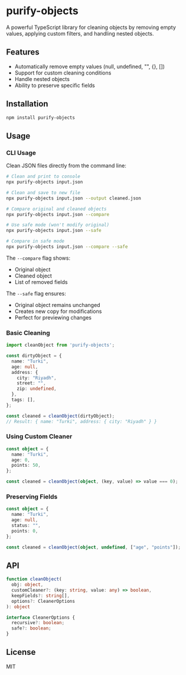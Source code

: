 # purify-objects

A powerful TypeScript library for cleaning objects by removing empty values, applying custom filters, and handling nested objects.

## Features

- Automatically remove empty values (null, undefined, "", {}, [])
- Support for custom cleaning conditions
- Handle nested objects
- Ability to preserve specific fields

## Installation

```bash
npm install purify-objects
```

## Usage

### CLI Usage

Clean JSON files directly from the command line:

```bash
# Clean and print to console
npx purify-objects input.json

# Clean and save to new file
npx purify-objects input.json --output cleaned.json

# Compare original and cleaned objects
npx purify-objects input.json --compare

# Use safe mode (won't modify original)
npx purify-objects input.json --safe

# Compare in safe mode
npx purify-objects input.json --compare --safe
```

The `--compare` flag shows:
- Original object
- Cleaned object
- List of removed fields

The `--safe` flag ensures:
- Original object remains unchanged
- Creates new copy for modifications
- Perfect for previewing changes

### Basic Cleaning

```typescript
import cleanObject from 'purify-objects';

const dirtyObject = {
  name: "Turki",
  age: null,
  address: {
    city: "Riyadh",
    street: "",
    zip: undefined,
  },
  tags: [],
};

const cleaned = cleanObject(dirtyObject);
// Result: { name: "Turki", address: { city: "Riyadh" } }
```

### Using Custom Cleaner

```typescript
const object = {
  name: "Turki",
  age: 0,
  points: 50,
};

const cleaned = cleanObject(object, (key, value) => value === 0);
```

### Preserving Fields

```typescript
const object = {
  name: "Turki",
  age: null,
  status: "",
  points: 0,
};

const cleaned = cleanObject(object, undefined, ["age", "points"]);
```

## API

```typescript
function cleanObject(
  obj: object,
  customCleaner?: (key: string, value: any) => boolean,
  keepFields?: string[],
  options?: CleanerOptions
): object

interface CleanerOptions {
  recursive?: boolean;
  safe?: boolean;
}
```

## License

MIT